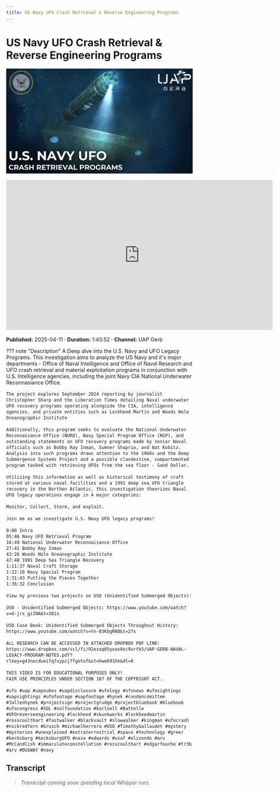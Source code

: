 ```yaml
---
title: US Navy UFO Crash Retrieval & Reverse Engineering Programs
---
```


# US Navy UFO Crash Retrieval & Reverse Engineering Programs

![thumbnail](../videos/H9GSqOEvoBE-us-navy-ufo-crash-retrieval-reverse-engineering-programs/thumb.jpg)

<iframe width="720" height="405" src="https://www.youtube.com/embed/H9GSqOEvoBE" frameborder="0" allowfullscreen></iframe>

**Published:** 2025-04-11  ·  **Duration:** 1:45:52  ·  **Channel:** UAP Gerb

??? note "Description"
    A Deep dive into the U.S. Navy and UFO Legacy Programs. This investigation aims to analyze the US Navy and it's major departments - Office of Naval Intelligence and Office of Naval Research and UFO crash retrieval and material exploitation programs in conjunction with U.S. Intelligence agencies, including the joint Navy CIA National Underwater Reconnasiance Office. 
    
    The project explores September 2024 reporting by journalist Christopher Sharp and the Liberation Times detailing Naval underwater UFO recovery programs operating alongside the CIA, intelligence agencies, and private entities such as Lockheed Martin and Woods Hole Oceanographic Institute
    
    Additionally, this program seeks to evaluate the National Underwater Reconnaisance Office (NURO), Navy Special Program Office (NSP), and outstanding statements on UFO recovery programs made by senior Naval officials such as Bobby Ray Inman, Sumner Shaprio, and Nat Kobitz. Analysis into such programs draws attention to the 1960s and the Deep Submergence Systems Project and a possible clandestine, compartmented program tasked with retrieving UFOs from the sea floor - Sand Dollar.
    
    Utilizing this information as well as historical testimony of craft stored at various naval facilities and a 1991 deep sea UFO triangle recovery in the Northen Atlantic, this investigation theorizes Naval UFO legacy operations engage in 4 major categories:
    
    Monitor, Collect, Store, and exploit.
    
    Join me as we investigate U.S. Navy UFO legacy programs!
    
    0:00 Intro
    05:46 Navy UFO Retrieval Program
    16:49 National Underwater Reconnaisance Office
    27:41 Bobby Ray Inman
    43:26 Woods Hole Oceanographic Institute
    47:48 1991 Deep Sea Triangle Recovery
    1:11:37 Naval Craft Storage
    1:22:10 Navy Special Program
    1:31:43 Putting the Pieces Together
    1:36:32 Conclusion
    
    View my previous two projects on USO (Unidentified Submerged Objects):
    
    USO - Unidentified Submerged Objects: https://www.youtube.com/watch?v=U-jrx_giINA&t=381s
    
    USO Case Book: Unidentified Submerged Objects Throughout History: https://www.youtube.com/watch?v=Yn-83KbgRN8&t=27s
    
    ALL RESEARCH CAN BE ACCESSED IN ATTACHED DROPBOX PDF LINK: https://www.dropbox.com/scl/fi/92ezaq05yoas8nc9urtk5/UAP-GERB-NAVAL-LEGACY-PROGRAM-NOTES.pdf?rlkey=g43nocdueifq7vypzj7fgetof&st=hwe691hk&dl=0 
    
    THIS VIDEO IS FOR EDUCATIONAL PURPOSES ONLY! 
    FAIR USE PRINCIPLES UNDER SECTION 107 OF THE COPYRIGHT ACT.
    
    #ufo #uap #uapnukes #uapdisclosure #ufology #ufonews #ufosightings #uapsightings #ufofootage #uapfootage #hynek #condoncomittee #Jallenhynek #projectsign #projectgrudge #projectbluebook #bluebook #ufocongress #SOL #solfoundation #karlnell #Battelle #UFOreverseengineering #lockheed #skunkworks #lockheedmartin #rosscoulthart #fastwalker #blackvault #slowwalker #kingman #ufocrash #nickredfern #Grusch #michaelherrera #USO #TimothyGallaudet #mystery #mysteries #unexplained #extraterrestrial #space #technology #greer #kecksburg #kecksburgUFO #nasa #edwards #usaf #elizondo #arv #McCandlish #immaculateconstellation #rosscoulthart #edgarfouche #tr3b #arv #DUGWAY #navy

## Transcript
> _Transcript coming soon (pending local Whisper run)._
